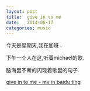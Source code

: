 ```yaml
---
layout: post
title:  give in to me
date:   2014-08-17  
categories: music
---
```


今天是星期天,我在加班 . 

下午一个人在这,听着michael的歌.  

脑海里不断的闪现着歌里的句子. 

[give in to me - mv in baidu ting](http://music.baidu.com/mv/2191092)  



